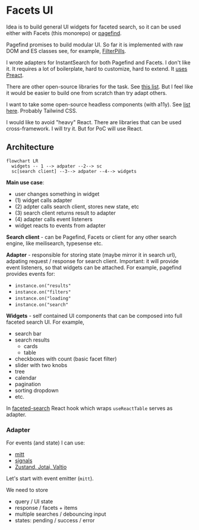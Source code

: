 # Facets UI

Idea is to build general UI widgets for faceted search, so it can be used either with Facets (this monorepo) or [pagefind](https://github.com/CloudCannon/pagefind/discussions/512).

Pagefind promises to build modular UI. So far it is implemented with raw DOM and ES classes see, for example, [FilterPills](https://github.com/CloudCannon/pagefind/blob/main/pagefind_ui/modular/components/filterPills.js).

I wrote adapters for InstantSearch for both Pagefind and Facets. I don't like it. It requires a lot of boilerplate, hard to customize, hard to extend. It [uses Preact](https://github.com/algolia/instantsearch/blob/master/packages/instantsearch.js/package.json).

There are other open-source libraries for the task. See [this list](https://stereobooster.com/posts/faceted-search/#ui). But I feel like it would be easier to build one from scratch than try adapt others.

I want to take some open-source headless components (with a11y). See [list here](https://stereobooster.com/posts/components-for-web/#headless-components). Probably Tailwind CSS.

I would like to avoid "heavy" React. There are libraries that can be used cross-framework. I will try it. But for PoC will use React.

## Architecture

```mermaid
flowchart LR
  widgets -- 1 --> adpater --2--> sc
  sc[search client] --3--> adpater --4--> widgets
```

**Main use case**:

- user changes something in widget
- (1) widget calls adapter
- (2) adpter calls search client, stores new state, etc
- (3) search client returns result to adapter
- (4) adapter calls event listeners
- widget reacts to events from adapter

**Search client** - can be Pagefind, Facets or client for any other search engine, like meilisearch, typesense etc.

**Adapter** - responsible for storing state (maybe mirror it in search url), adpating request / response for search client. Important: it will provide event listeners, so that widgets can be attached. For example, pagefind provides events for:

- `instance.on("results"`
- `instance.on("filters"`
- `instance.on("loading"`
- `instance.on("search"`

**Widgets** - self contained UI components that can be composed into full faceted search UI. For example,

- search bar
- search results
  - cards
  - table
- checkboxes with count (basic facet filter)
- slider with two knobs
- tree
- calendar
- pagination
- sorting dropdown
- etc.

In [faceted-search](https://github.com/stereobooster/faceted-search) React hook which wraps `useReactTable` serves as adapter.

### Adapter

For events (and state) I can use:

- [mitt](https://github.com/developit/mitt/)
- [signals](https://github.com/preactjs/signals)
- [Zustand, Jotai, Valtio](https://react-community-tools-practices-cheatsheet.netlify.app/state-management/poimandres/)

Let's start with event emitter (`mitt`).

We need to store

- query / UI state
- response / facets + items
- multiple searches / debouncing input
- states: pending / success / error
